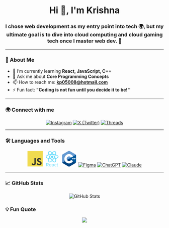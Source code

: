 <h1 align="center">Hi 👋, I'm Krishna</h1>
<h3 align="center">I chose web development as my entry point into tech 🌍, but my ultimate goal is to dive into cloud computing and cloud gaming tech once I master web dev. 🚀</h3>

---

### 🚀 About Me
- 🌱 I’m currently learning **React, JavaScript, C++**
- 💬 Ask me about **Core Programming Concepts**
- 📫 How to reach me: **[kp05008@hotmail.com](mailto:kp05008@hotmail.com)**
- ⚡ Fun fact: **"Coding is not fun until you decide it to be!"**

---

### 🌍 Connect with me
<p align="center">
  <a href="https://instagram.com/mein.krishna.hu" target="_blank"><img src="https://raw.githubusercontent.com/rahuldkjain/github-profile-readme-generator/master/src/images/icons/Social/instagram.svg" alt="Instagram" width="40"/></a>
  <a href="https://x.com/mein_krishna_hu" target="_blank"><img src="https://img.freepik.com/free-vector/new-2023-twitter-logo-x-icon-design_1017-45418.jpg?size=626&ext=jpg" alt="X (Twitter)" width="40"/></a>
  <a href="https://www.threads.net/@mein.krishna.hu?xmt=AQGzEAzoFsrEsdLgwrYMHIC2joUbIsHkZAquSH_dZQ3q1F8" target="_blank"><img src="https://cdn.worldvectorlogo.com/logos/threads.svg" alt="Threads" width="40"/></a>
</p>

---

### 🛠️ Languages and Tools
<p align="center">
  <a href="https://developer.mozilla.org/en-US/docs/Web/JavaScript" target="_blank"><img src="https://raw.githubusercontent.com/devicons/devicon/master/icons/javascript/javascript-original.svg" alt="JavaScript" width="50" height="50"/></a>
  <a href="https://reactjs.org/" target="_blank"><img src="https://raw.githubusercontent.com/devicons/devicon/master/icons/react/react-original-wordmark.svg" alt="React" width="50" height="50"/></a>
  <a href="https://cplusplus.com/" target="_blank"><img src="https://raw.githubusercontent.com/devicons/devicon/master/icons/cplusplus/cplusplus-original.svg" alt="C++" width="50" height="50"/></a>
  <a href="https://www.figma.com/" target="_blank"><img src="https://upload.wikimedia.org/wikipedia/commons/3/33/Figma-logo.svg" alt="Figma" width="50" height="50"/></a>
  <a href="https://chat.openai.com/" target="_blank"><img src="https://upload.wikimedia.org/wikipedia/commons/4/4f/OpenAI_Logo.svg" alt="ChatGPT" width="50" height="50"/></a>
  <a href="https://claude.ai/" target="_blank"><img src="https://upload.wikimedia.org/wikipedia/commons/0/04/Anthropic_logo.svg" alt="Claude" width="50" height="50"/></a>
</p>

---

### 📈 GitHub Stats
<p align="center">
  <img src="https://github-readme-stats.vercel.app/api?username=krishna&show_icons=true&theme=radical" alt="GitHub Stats"/>
</p>


### 💡 Fun Quote
<p align="center">
  <img src="https://readme-typing-svg.herokuapp.com?color=%23F7A41D&size=22&center=true&vCenter=true&width=500&height=50&lines=Keep+coding+and+stay+curious!" />
</p>
